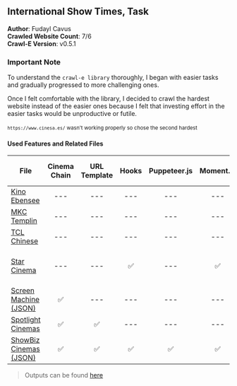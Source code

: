 ## International Show Times, Task

**Author**: Fudayl Cavus<br />
**Crawled Website Count**: 7/6<br />
**Crawl-E Version**: v0.5.1
<br />

### Important Note
To understand the `crawl-e library` thoroughly, 
I began with easier tasks and gradually progressed to more challenging ones.  <br />

Once I felt comfortable with the library, I decided to crawl the hardest website instead of the easier ones because I felt that investing effort in the easier tasks would be unproductive or futile.
<br /><br />
<sup>`https://www.cinesa.es/` wasn't working properly so chose the second hardest</sup>
 #### Used Features and Related Files
| File | Cinema Chain | URL Template | Hooks | Puppeteer.js | Moment.js | Esprima Syntactic Analyzer
| --- | :---: | :---: | :---: | :---: | :---: | :---: |
| [Kino Ebensee](de_at-kino-ebensee.js) | --- | --- | --- | --- | --- |--- |
| [MKC Templin](de_de-mkc-templin.js) | --- | --- | --- | --- | --- |--- |
| [TCL Chinese](en_us-tcl-chinese-theatres.js) | --- | --- | --- | --- | --- |--- |
| [Star Cinema](en_au-starcinema.js) | --- | --- | ✅ | --- | ✅ |✅ %800 faster than Puppetter|
| [Screen Machine (JSON)](en_uk-screenmachine.js) | ✅ | --- | --- | --- | --- |--- |
| [Spotlight Cinemas](en_us-spotlightcinemas.js) |✅ | ✅ | --- | --- | --- |--- |
| [ShowBiz Cinemas (JSON)](en_us-showbizcinemas.js) | ✅ | ✅  | ✅ | ✅ | ✅ |--- |

> Outputs can be found [here](./output/)

